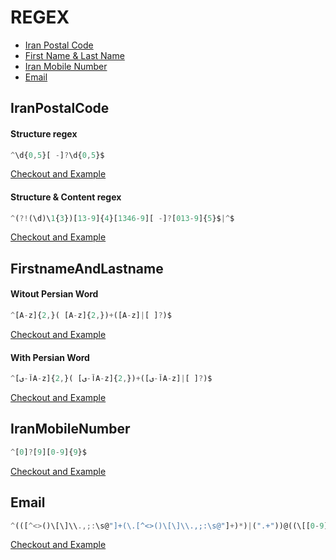 # REGEX

* [Iran Postal Code](#iranpostalcode)
* [First Name & Last Name](#firstnameandlastname)
* [Iran Mobile Number](#iranmobilenumber)
* [Email](#email)

## IranPostalCode

#### Structure regex
```js
^\d{0,5}[ -]?\d{0,5}$
```
[Checkout and Example](https://regex101.com/r/CoGm0i/1)

#### Structure & Content regex
```js
^(?!(\d)\1{3})[13-9]{4}[1346-9][ -]?[013-9]{5}$|^$
```
[Checkout and Example](https://regex101.com/r/gAiZ7F/1)


## FirstnameAndLastname
#### Witout Persian Word
```js
^[A-z]{2,}( [A-z]{2,})+([A-z]|[ ]?)$
```
[Checkout and Example](https://regex101.com/r/wIkoxd/1)

#### With Persian Word
```js
^[آ-یA-z]{2,}( [آ-یA-z]{2,})+([آ-یA-z]|[ ]?)$
```
[Checkout and Example](https://regex101.com/r/gg77DK/1)

## IranMobileNumber
```js
^[0]?[9][0-9]{9}$
```
[Checkout and Example](https://regex101.com/r/gPDC8x/1)

## Email
```js
^(([^<>()\[\]\\.,;:\s@"]+(\.[^<>()\[\]\\.,;:\s@"]+)*)|(".+"))@((\[[0-9]{1,3}\.[0-9]{1,3}\.[0-9]{1,3}\.[0-9]{1,3}\])|(([a-zA-Z\-0-9]+\.)+[a-zA-Z]{2,}))$
```
[Checkout and Example](https://regex101.com/r/CIKrF5/1)


